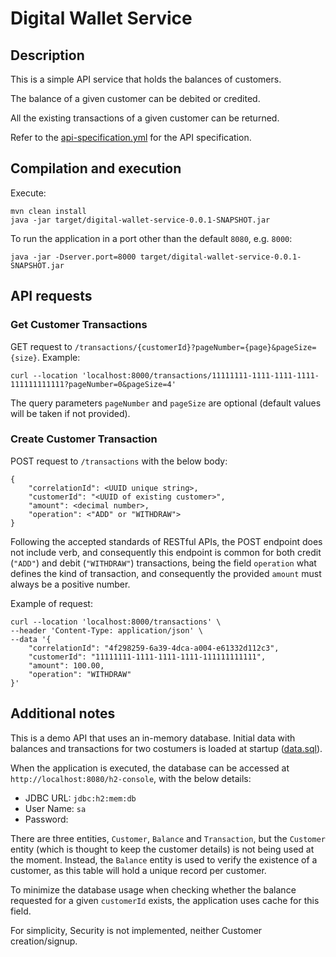 # Digital Wallet Service
## Description
This is a simple API service that holds the balances of customers.

The balance of a given customer can be debited or credited.

All the existing transactions of a given customer can be returned.

Refer to the [api-specification.yml](api-docs/api-specification.yml) for the API specification.

## Compilation and execution
Execute:
```
mvn clean install
java -jar target/digital-wallet-service-0.0.1-SNAPSHOT.jar
```
To run the application in a port other than the default `8080`, e.g. `8000`:
```
java -jar -Dserver.port=8000 target/digital-wallet-service-0.0.1-SNAPSHOT.jar
```

## API requests
### Get Customer Transactions
GET request to `/transactions/{customerId}?pageNumber={page}&pageSize={size}`. Example:
```
curl --location 'localhost:8000/transactions/11111111-1111-1111-1111-111111111111?pageNumber=0&pageSize=4'
```

The query parameters `pageNumber` and `pageSize` are optional (default values will be taken if not provided).

### Create Customer Transaction
POST request to `/transactions` with the below body:
```
{
    "correlationId": <UUID unique string>,
    "customerId": "<UUID of existing customer>",
    "amount": <decimal number>,
    "operation": <"ADD" or "WITHDRAW">
}
```

Following the accepted standards of RESTful APIs, the POST endpoint does not include verb, and consequently this endpoint is common for both credit (`"ADD"`) and debit (`"WITHDRAW"`) transactions, being the field `operation` what defines the kind of transaction, and consequently the provided `amount` must always be a positive number.

Example of request:
```
curl --location 'localhost:8000/transactions' \
--header 'Content-Type: application/json' \
--data '{
    "correlationId": "4f298259-6a39-4dca-a004-e61332d112c3",
    "customerId": "11111111-1111-1111-1111-111111111111",
    "amount": 100.00,
    "operation": "WITHDRAW"
}'
```

## Additional notes
This is a demo API that uses an in-memory database. Initial data with balances and transactions for two costumers is loaded at startup ([data.sql](src/main/resources/data.sql)).

When the application is executed, the database can be accessed at `http://localhost:8080/h2-console`, with the below details:
- JDBC URL: `jdbc:h2:mem:db`
- User Name: `sa`
- Password:

There are three entities, `Customer`, `Balance` and `Transaction`, but the `Customer` entity (which is thought to keep the customer details) is not being used at the moment. Instead, the `Balance` entity is used to verify the existence of a customer, as this table will hold a unique record per customer.

To minimize the database usage when checking whether the balance requested for a given `customerId` exists, the application uses cache for this field.

For simplicity, Security is not implemented, neither Customer creation/signup.